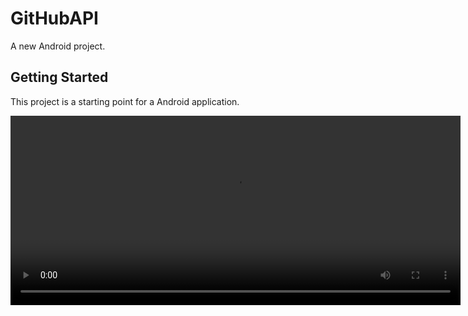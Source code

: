 # GitHubAPI

A new Android project.

## Getting Started

This project is a starting point for a Android application.

<video width="720" height="303" controls>
<source src="https://www.youtube.com/watch?v=lh9oEqHFA44" type="video/mp4">
</video>
